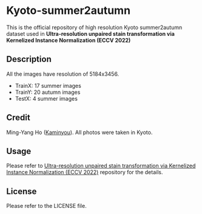 # Kyoto-summer2autumn
This is the official repository of high resolution Kyoto summer2autumn dataset used in **Ultra-resolution unpaired stain transformation via Kernelized Instance Normalization (ECCV 2022)**

## Description
All the images have resolution of 5184x3456.
- TrainX: 17 summer images
- TrainY: 20 autumn images
- TestX: 4 summer images

## Credit
Ming-Yang Ho ([Kaminyou](https://kaminyou.com/)). All photos were taken in Kyoto.

## Usage
Please refer to [Ultra-resolution unpaired stain transformation via Kernelized Instance Normalization (ECCV 2022)](https://github.com/Kaminyou/URUST) repository for the details.

## License
Please refer to the LICENSE file.